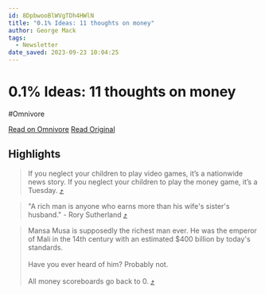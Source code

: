 ```yaml
---
id: 8DpbwooBlWVgTDh4HWlN
title: "0.1% Ideas: 11 thoughts on money"
author: George Mack
tags:
  - Newsletter
date_saved: 2023-09-23 10:04:25
---
```


# 0.1% Ideas: 11 thoughts on money
#Omnivore

[Read on Omnivore](https://omnivore.app/me/0-1-ideas-11-thoughts-on-money-18ac25b1cf8)
[Read Original](https://omnivore.app/no_url?q=0ae89926-d2b5-4191-ac61-82a2baf41a0e)

## Highlights

> If you neglect your children to play video games, it’s a nationwide news story. If you neglect your children to play the money game, it’s a Tuesday. [⤴️](https://omnivore.app/me/0-1-ideas-11-thoughts-on-money-18ac25b1cf8#0ffa68e4-b86a-4a9f-a723-39993682552c) 

> "A rich man is anyone who earns more than his wife's sister's husband." - Rory Sutherland [⤴️](https://omnivore.app/me/0-1-ideas-11-thoughts-on-money-18ac25b1cf8#c170e056-b042-4a6f-aad0-8db82f10f5a5) 

> Mansa Musa is supposedly the richest man ever. He was the emperor of Mali in the 14th century with an estimated $400 billion by today's standards.   
> ​  
> Have you ever heard of him? Probably not.   
> ​  
> All money scoreboards go back to 0. [⤴️](https://omnivore.app/me/0-1-ideas-11-thoughts-on-money-18ac25b1cf8#e3913d70-fd0a-4f94-b2a1-32235b694f51) 

